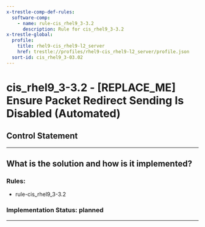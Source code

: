```yaml
---
x-trestle-comp-def-rules:
  software-comp:
    - name: rule-cis_rhel9_3-3.2
      description: Rule for cis_rhel9_3-3.2
x-trestle-global:
  profile:
    title: rhel9-cis_rhel9-l2_server
    href: trestle://profiles/rhel9-cis_rhel9-l2_server/profile.json
  sort-id: cis_rhel9_3-03.02
---
```


# cis_rhel9_3-3.2 - \[REPLACE_ME\] Ensure Packet Redirect Sending Is Disabled (Automated)

## Control Statement

______________________________________________________________________

## What is the solution and how is it implemented?

<!-- For implementation status enter one of: implemented, partial, planned, alternative, not-applicable -->

<!-- Note that the list of rules under ### Rules: is read-only and changes will not be captured after assembly to JSON -->

<!-- Add control implementation description here for control: cis_rhel9_3-3.2 -->

### Rules:

  - rule-cis_rhel9_3-3.2

### Implementation Status: planned

______________________________________________________________________
